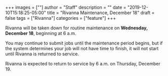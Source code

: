 +++
images = [""]
author = "Staff"
description = ""
date = "2019-12-10T15:18:25-05:00"
title = "Rivanna Maintenance, December 18"
draft = false
tags = ["Rivanna"]
categories = ["feature"]
+++


Rivanna will be taken down for routine maintenance on <strong>Wednesday, December 18</strong>, beginning at 6 a.m.

You may continue to submit jobs until the maintenance period begins, but if the system determines your job will not have time to finish, it will not start until Rivanna is returned to service.

Rivanna is expected to return to service by 6 a.m. on Thursday, December 19.








